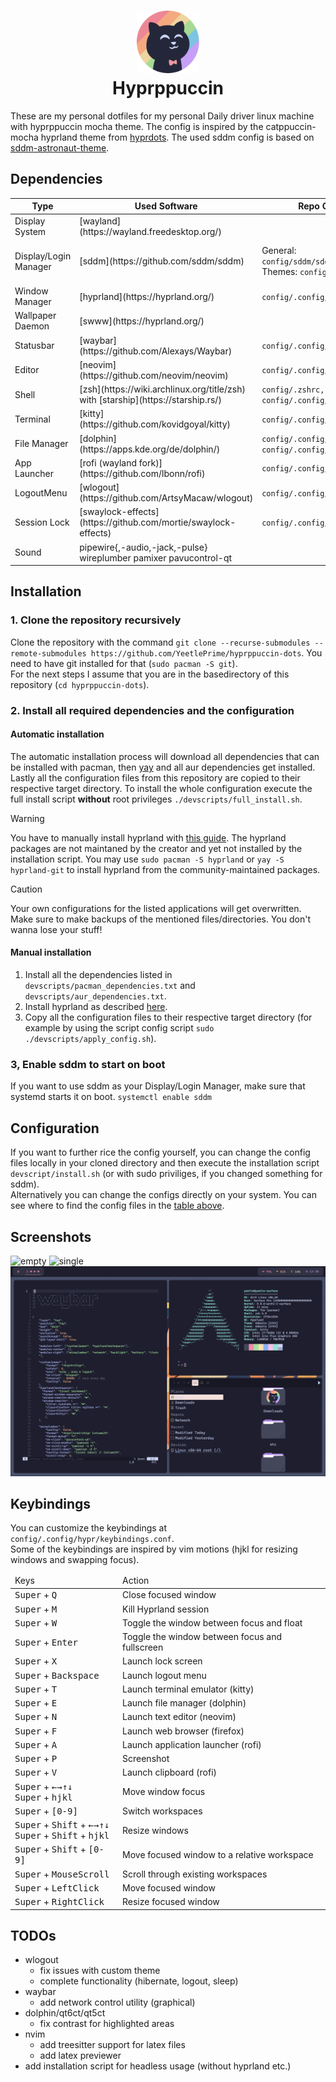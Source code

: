 <!-- markdownlint-disable html -->
<h1 align="center">
    <img src="https://github.com/YeetlePrime/hyprppuccin-dots/blob/main/assets/catppuccin.png"
    width="100" alt="Catppuccin-Logo"/><br/>
    Hyprppuccin
</h1>

These are my personal dotfiles for my personal Daily driver linux
machine with hyprppuccin mocha theme.
The config is inspired by the catppuccin-mocha hyprland theme from [hyprdots](https://github.com/prasanthrangan/hyprdots).
The used sddm config is based on [sddm-astronaut-theme](https://github.com/Keyitdev/sddm-astronaut-theme).

## Dependencies

<table>
    <thead>
        <th>Type</th>
        <th>Used Software</th>
        <th>Repo Config</th>
        <th>System Config</th>
    </thead>
    <tbody>
        <tr>
            <td>Display System</td>
            <td>[wayland](https://wayland.freedesktop.org/)</td>
            <td></td>
            <td></td>
        </tr>
        <tr>
            <td>Display/Login Manager</td>
            <td>[sddm](https://github.com/sddm/sddm)</td>
            <td>
                General: <code>config/sddm/sddm.conf</code>
                </br>
                Themes: <code>config/sddm/themes</code>
            </td>
            <td>
                General: <code>/etc/sddm.conf.d/sddm.conf</code>
                </br>
                Themes: <code>config/sddm/themes</code>
            </td>
        </tr>
        <tr>
            <td>Window Manager</td>
            <td>[hyprland](https://hyprland.org/)</td>
            <td><code>config/.config/hypr</code></td>
            <td><code>~/.config/hypr</code></td>
        </tr>
        <tr>
            <td>Wallpaper Daemon</td>
            <td>[swww](https://hyprland.org/)</td>
            <td></td>
            <td></td>
        </tr>
        <tr>
            <td>Statusbar</td>
            <td>[waybar](https://github.com/Alexays/Waybar)</td>
            <td><code>config/.config/waybar</code></td>
            <td><code>~/.config/waybar</code></td>
        </tr>
        <tr>
            <td>Editor</td>
            <td>[neovim](https://github.com/neovim/neovim)</td>
            <td><code>config/.config/nvim</code></td>
            <td><code>~/.config/nvim</code></td>
        </tr>
        <tr>
            <td>Shell</td>
            <td>[zsh](https://wiki.archlinux.org/title/zsh) with [starship](https://starship.rs/)</td>
            <td><code>config/.zshrc,</code> <code>config/.zsh,</code> <code>config/.config/starship.toml</code></td>
            <td><code>~/.zshrc,</code> <code>~/.zsh,</code> <code>~/.config/starship.toml</code></td>
        </tr>
        <tr>
            <td>Terminal</td>
            <td>[kitty](https://github.com/kovidgoyal/kitty)</td>
            <td><code>config/.config/kitty</code></td>
            <td><code>~/.config/kitty</code></td>
        </tr>
        <tr>
            <td>File Manager</td>
            <td>[dolphin](https://apps.kde.org/de/dolphin/)</td>
            <td><code>config/.config/dolphinrc</code>, <code>config/.config/qt6ct</code></td>
            <td><code>~/.config/dolphinrc</code>, <code>~/.config/qt6ct</code></td>
        </tr>
        <tr>
            <td>App Launcher</td>
            <td>[rofi (wayland fork)](https://github.com/lbonn/rofi)</td>
            <td><code>config/.config/rofi</code></td>
            <td><code>~/.config/rofi</code></td>
        </tr>
        <tr>
            <td>LogoutMenu</td>
            <td>[wlogout](https://github.com/ArtsyMacaw/wlogout)</td>
            <td><code>config/.config/wlogout</code></td>
            <td><code>~/.config/wlogout</code></td>
        </tr>
        <tr>
            <td>Session Lock</td>
            <td>[swaylock-effects](https://github.com/mortie/swaylock-effects)</td>
            <td><code>config/.config/swaylock</code></td>
            <td><code>~/.config/swaylock</code></td>
        </tr>
        <tr>
            <td>Sound</td>
            <td>pipewire{,-audio,-jack,-pulse} wireplumber pamixer pavucontrol-qt</td>
            <td></td>
            <td></td>
        </tr>
    </tbody>

</table>

## Installation

### 1. Clone the repository recursively

Clone the repository with the command
`git clone --recurse-submodules --remote-submodules https://github.com/YeetlePrime/hyprppuccin-dots`.
You need to have git installed for that (`sudo pacman -S git`).  
For the next steps I assume that you are in the basedirectory of
this repository (`cd hyprppuccin-dots`).

### 2. Install all required dependencies and the configuration

#### Automatic installation

The automatic installation process will download all dependencies
that can be installed with pacman, then [yay](https://github.com/Jguer/yay)
and all aur dependencies get installed.  
Lastly all the configuration files from this repository
are copied to their respective target directory.
To install the whole configuration execute the full install script
**without** root privileges `./devscripts/full_install.sh`.

> [!WARNING]
> You have to manually install hyprland with [this guide](https://wiki.hyprland.org/Getting-Started/Installation/).
> The hyprland packages are not maintaned by the creator
> and yet not installed by the installation script.
> You may use `sudo pacman -S hyprland` or `yay -S hyprland-git`
> to install hyprland from the community-maintained packages.  

> [!CAUTION]
> Your own configurations for the listed applications will get overwritten.
> Make sure to make backups of the mentioned files/directories.
> You don't wanna lose your stuff!

#### Manual installation

1. Install all the dependencies listed in
`devscripts/pacman_dependencies.txt` and `devscripts/aur_dependencies.txt`.
1. Install hyprland as described [here](https://wiki.hyprland.org/Getting-Started/Installation/).
1. Copy all the configuration files to their respective target directory
(for example by using the script config script `sudo ./devscripts/apply_config.sh`).

### 3, Enable sddm to start on boot

If you want to use sddm as your Display/Login Manager,
make sure that systemd starts it on boot. `systemctl enable sddm`

## Configuration

If you want to further rice the config yourself,
you can change the config files locally in your cloned directory
and then execute the installation script `devscript/install.sh`
(or with sudo priviliges, if you changed something for sddm).  
Alternatively you can change the configs directly on your system.
You can see where to find the config files in the [table above](#dependencies).

## Screenshots

![empty](https://github.com/YeetlePrime/hyprppuccin-dots/blob/main/assets/empty.png)
![single](https://github.com/YeetlePrime/hyprppuccin-dots/blob/main/assets/single_window.png)
![multiple](https://github.com/YeetlePrime/hyprppuccin-dots/blob/main/assets/multiple_windows.png)

## Keybindings

You can customize the keybindings at `config/.config/hypr/keybindings.conf`.  
Some of the keybindings are inspired by vim motions
(hjkl for resizing windows and swapping focus).

<div align="center">
<table>
    <thead>
        <tr>
            <td>Keys</td>
            <td>Action</td>
        </tr>
    </thead>
    <tbody>
        <tr>
            <td>
                <kbd>Super</kbd> + <kbd>Q</kbd>
            </td>
            <td>
                Close focused window
            </td>
        </tr>
        <tr>
            <td>
                <kbd>Super</kbd> + <kbd>M</kbd>
            </td>
            <td>
                Kill Hyprland session
            </td>
        </tr>
        <tr>
            <td>
                <kbd>Super</kbd> + <kbd>W</kbd>
            </td>
            <td>
                Toggle the window between focus and float
            </td>
        </tr>
        <tr>
            <td>
                <kbd>Super</kbd> + <kbd>Enter</kbd>
            </td>
            <td>
                Toggle the window between focus and fullscreen
            </td>
        </tr>
        <tr>
            <td>
                <kbd>Super</kbd> + <kbd>X</kbd>
            </td>
            <td>
                Launch lock screen
            </td>
        </tr>
        <tr>
            <td>
                <kbd>Super</kbd> + <kbd>Backspace</kbd>
            </td>
            <td>
                Launch logout menu
            </td>
        </tr>
        <tr>
            <td>
                <kbd>Super</kbd> + <kbd>T</kbd>
            </td>
            <td>
                Launch terminal emulator (kitty)
            </td>
        </tr>
        <tr>
            <td>
                <kbd>Super</kbd> + <kbd>E</kbd>
            </td>
            <td>
                Launch file manager (dolphin)
            </td>
        </tr>
        <tr>
            <td>
                <kbd>Super</kbd> + <kbd>N</kbd>
            </td>
            <td>
                Launch text editor (neovim)
            </td>
        </tr>
        <tr>
            <td>
                <kbd>Super</kbd> + <kbd>F</kbd>
            </td>
            <td>
                Launch web browser (firefox)
            </td>
        </tr>
        <tr>
            <td>
                <kbd>Super</kbd> + <kbd>A</kbd>
            </td>
            <td>
                Launch application launcher (rofi)
            </td>
        </tr>
        <tr>
            <td>
                <kbd>Super</kbd> + <kbd>P</kbd>
            </td>
            <td>
                Screenshot
            </td>
        </tr>
        <tr>
            <td>
                <kbd>Super</kbd> + <kbd>V</kbd>
            </td>
            <td>
                Launch clipboard (rofi)
            </td>
        </tr>
        <tr>
            <td>
                <kbd>Super</kbd> + <kbd>←</kbd><kbd>→</kbd><kbd>↑</kbd><kbd>↓</kbd>
                <br>
                <kbd>Super</kbd> + <kbd>h</kbd><kbd>j</kbd><kbd>k</kbd><kbd>l</kbd>
            </td>
            <td>
                Move window focus
            </td>
        </tr>
        <tr>
            <td>
                <kbd>Super</kbd> + <kbd>[0-9]</kbd>
            </td>
            <td>
                Switch workspaces
            </td>
        </tr>
        <tr>
            <td>
                <kbd>Super</kbd> + <kbd>Shift</kbd> + <kbd>←</kbd><kbd>→</kbd><kbd>↑</kbd><kbd>↓</kbd>
                <br>
                <kbd>Super</kbd> + <kbd>Shift</kbd> + <kbd>h</kbd><kbd>j</kbd><kbd>k</kbd><kbd>l</kbd>
            </td>
            <td>
                Resize windows
            </td>
        </tr>
        <tr>
            <td>
                <kbd>Super</kbd> + <kbd>Shift</kbd> + <kbd>[0-9]</kbd>
            </td>
            <td>
                Move focused window to a relative workspace
            </td>
        </tr>
        <tr>
            <td>
                <kbd>Super</kbd> + <kbd>MouseScroll</kbd>
            </td>
            <td>
                Scroll through existing workspaces
            </td>
        </tr>
        <tr>
            <td>
                <kbd>Super</kbd> + <kbd>LeftClick</kbd>
            </td>
            <td>
                Move focused window
            </td>
        </tr>
        <tr>
            <td>
                <kbd>Super</kbd> + <kbd>RightClick</kbd>
            </td>
            <td>
                Resize focused window
            </td>
        </tr>
    </tbody>
</table>
</div>

## TODOs

- wlogout
  - fix issues with custom theme
  - complete functionality (hibernate, logout, sleep)
- waybar
  - add network control utility (graphical)
- dolphin/qt6ct/qt5ct
  - fix contrast for highlighted areas
- nvim
  - add treesitter support for latex files
  - add latex previewer
- add installation script for headless usage (without hyprland etc.)

